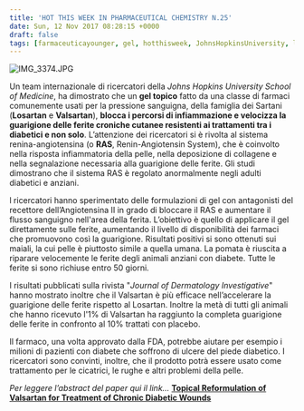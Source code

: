 ```yaml
---
title: 'HOT THIS WEEK IN PHARMACEUTICAL CHEMISTRY N.25'
date: Sun, 12 Nov 2017 08:28:15 +0000
draft: false
tags: [farmaceuticayounger, gel, hotthisweek, JohnsHopkinsUniversity, losartan, ras, sartani, science, valsartan]
---
```


![IMG_3374.JPG](/img/hot-this-week-in-pharmaceutical-chemistry-n-25.md/img_3374.jpg?w=379)

Un team internazionale di ricercatori della _Johns Hopkins University School of Medicine_, ha dimostrato che un **gel topico** fatto da una classe di farmaci comunemente usati per la pressione sanguigna, della famiglia dei Sartani (**Losartan** e **Valsartan**), **blocca i percorsi di infiammazione e velocizza la guarigione delle ferite croniche cutanee resistenti ai trattamenti tra i diabetici e non solo**. L’attenzione dei ricercatori si è rivolta al sistema renina-angiotensina (o **RAS**, Renin-Angiotensin System), che è coinvolto nella risposta infiammatoria della pelle, nella deposizione di collagene e nella segnalazione necessaria alla guarigione delle ferite. Gli studi dimostrano che il sistema RAS è regolato anormalmente negli adulti diabetici e anziani.

l ricercatori hanno sperimentato delle formulazioni di gel con antagonisti del recettore dell’Angiotensina II in grado di bloccare il RAS e aumentare il flusso sanguigno nell'area della ferita. L’obiettivo è quello di applicare il gel direttamente sulle ferite, aumentando il livello di disponibilità dei farmaci che promuovono così la guarigione. Risultati positivi si sono ottenuti sui maiali, la cui pelle è piuttosto simile a quella umana. La pomata è riuscita a riparare velocemente le ferite degli animali anziani con diabete. Tutte le ferite si sono richiuse entro 50 giorni.

I risultati pubblicati sulla rivista "_Journal of Dermatology Investigative_" hanno mostrato inoltre che il Valsartan è più efficace nell’accelerare la guarigione delle ferite rispetto al Losartan. Inoltre la metà di tutti gli animali che hanno ricevuto l'1% di Valsartan ha raggiunto la completa guarigione delle ferite in confronto al 10% trattati con placebo.

Il farmaco, una volta approvato dalla FDA, potrebbe aiutare per esempio i milioni di pazienti con diabete che soffrono di ulcere del piede diabetico. I ricercatori sono convinti, inoltre, che il prodotto potrà essere usato come trattamento per le cicatrici, le rughe e altri problemi della pelle.

_Per leggere l’abstract del paper qui il link…_ **[Topical Reformulation of Valsartan for Treatment of Chronic Diabetic Wounds](https://www.ncbi.nlm.nih.gov/pubmed/29078982)**